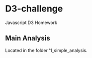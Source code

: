 # D3-challenge
Javascript D3 Homework


## Main Analysis

Located in the folder '1_simple_analysis. 


